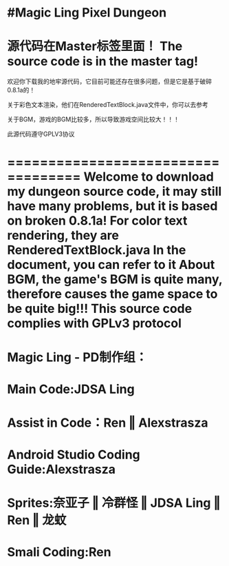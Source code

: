 #Magic Ling Pixel Dungeon
====================================================================
源代码在Master标签里面！
The source code is in the master tag!
====================================================================
欢迎你下载我的地牢源代码，它目前可能还存在很多问题，但是它是基于破碎0.8.1a的！

关于彩色文本渲染，他们在RenderedTextBlock.java文件中，你可以去参考

关于BGM，游戏的BGM比较多，所以导致游戏空间比较大！！！

此源代码遵守GPLV3协议

===================================
Welcome to download my dungeon source code, 
it may still have many problems, 
but it is based on broken 0.8.1a!
For color text rendering, they are RenderedTextBlock.java 
In the document, you can refer to it
About BGM, the game's BGM is quite many, 
therefore causes the game space to be quite big!!!
This source code complies with GPLv3 protocol
=============================================
Magic Ling - PD制作组：
============================================
Main Code:JDSA Ling
====================================================================
Assist in Code：Ren ‖ Alexstrasza
====================================================================
Android Studio Coding Guide:Alexstrasza
====================================================================
Sprites:奈亚子 ‖ 冷群怪 ‖ JDSA Ling ‖ Ren ‖ 龙蚊 
====================================================================
Smali Coding:Ren
====================================================================

















